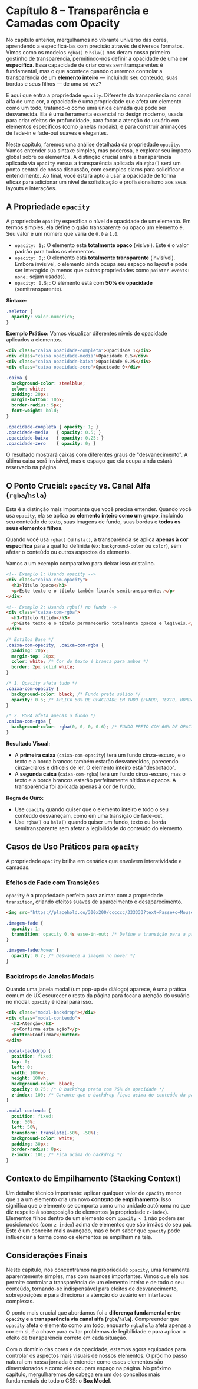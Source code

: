 # Capítulo 8 – Transparência e Camadas com Opacity

No capítulo anterior, mergulhamos no vibrante universo das cores, aprendendo a especificá-las com precisão através de diversos formatos. Vimos como os modelos `rgba()` e `hsla()` nos deram nosso primeiro gostinho de transparência, permitindo-nos definir a opacidade de uma **cor específica**. Essa capacidade de criar cores semitransparentes é fundamental, mas o que acontece quando queremos controlar a transparência de um **elemento inteiro** — incluindo seu conteúdo, suas bordas e seus filhos — de uma só vez?

É aqui que entra a propriedade `opacity`. Diferente da transparência no canal alfa de uma cor, a opacidade é uma propriedade que afeta um elemento como um todo, tratando-o como uma única camada que pode ser desvanecida. Ela é uma ferramenta essencial no design moderno, usada para criar efeitos de profundidade, para focar a atenção do usuário em elementos específicos (como janelas modais), e para construir animações de fade-in e fade-out suaves e elegantes.

Neste capítulo, faremos uma análise detalhada da propriedade `opacity`. Vamos entender sua sintaxe simples, mas poderosa, e explorar seu impacto global sobre os elementos. A distinção crucial entre a transparência aplicada via `opacity` versus a transparência aplicada via `rgba()` será um ponto central de nossa discussão, com exemplos claros para solidificar o entendimento. Ao final, você estará apto a usar a opacidade de forma eficaz para adicionar um nível de sofisticação e profissionalismo aos seus layouts e interações.

## A Propriedade `opacity`

A propriedade `opacity` especifica o nível de opacidade de um elemento. Em termos simples, ela define o quão transparente ou opaco um elemento é. Seu valor é um número que varia de `0.0` a `1.0`.

- `opacity: 1;`: O elemento está **totalmente opaco** (visível). Este é o valor padrão para todos os elementos.
- `opacity: 0;`: O elemento está **totalmente transparente** (invisível). Embora invisível, o elemento ainda ocupa seu espaço no layout e pode ser interagido (a menos que outras propriedades como `pointer-events: none;` sejam usadas).
- `opacity: 0.5;`: O elemento está com **50% de opacidade** (semitransparente).

**Sintaxe:**

```css
.seletor {
  opacity: valor-numerico;
}
```

**Exemplo Prático:** Vamos visualizar diferentes níveis de opacidade aplicados a elementos.

```html
<div class="caixa opacidade-completa">Opacidade 1</div>
<div class="caixa opacidade-media">Opacidade 0.5</div>
<div class="caixa opacidade-baixa">Opacidade 0.25</div>
<div class="caixa opacidade-zero">Opacidade 0</div>
```

```css
.caixa {
  background-color: steelblue;
  color: white;
  padding: 20px;
  margin-bottom: 10px;
  border-radius: 5px;
  font-weight: bold;
}

.opacidade-completa { opacity: 1; }
.opacidade-media   { opacity: 0.5; }
.opacidade-baixa   { opacity: 0.25; }
.opacidade-zero    { opacity: 0; }
```

O resultado mostrará caixas com diferentes graus de "desvanecimento". A última caixa será invisível, mas o espaço que ela ocupa ainda estará reservado na página.

## O Ponto Crucial: `opacity` vs. Canal Alfa (`rgba`/`hsla`)

Esta é a distinção mais importante que você precisa entender. Quando você usa `opacity`, ela se aplica ao **elemento inteiro como um grupo**, incluindo seu conteúdo de texto, suas imagens de fundo, suas bordas e **todos os seus elementos filhos**.

Quando você usa `rgba()` ou `hsla()`, a transparência se aplica **apenas à cor específica** para a qual foi definida (ex: `background-color` ou `color`), sem afetar o conteúdo ou outros aspectos do elemento.

Vamos a um exemplo comparativo para deixar isso cristalino.

```html
<!-- Exemplo 1: Usando opacity -->
<div class="caixa-com-opacity">
  <h3>Título Opaco</h3>
  <p>Este texto e o título também ficarão semitransparentes.</p>
</div>

<!-- Exemplo 2: Usando rgba() no fundo -->
<div class="caixa-com-rgba">
  <h3>Título Nítido</h3>
  <p>Este texto e o título permanecerão totalmente opacos e legíveis.</p>
</div>
```

```css
/* Estilos Base */
.caixa-com-opacity, .caixa-com-rgba {
  padding: 20px;
  margin-top: 20px;
  color: white; /* Cor do texto é branca para ambos */
  border: 2px solid white;
}

/* 1. Opacity afeta tudo */
.caixa-com-opacity {
  background-color: black; /* Fundo preto sólido */
  opacity: 0.6; /* APLICA 60% DE OPACIDADE EM TUDO (FUNDO, TEXTO, BORDA) */
}

/* 2. RGBA afeta apenas o fundo */
.caixa-com-rgba {
  background-color: rgba(0, 0, 0, 0.6); /* FUNDO PRETO COM 60% DE OPACIDADE. TEXTO E BORDA NÃO SÃO AFETADOS */
}
```

**Resultado Visual:**

- A **primeira caixa** (`caixa-com-opacity`) terá um fundo cinza-escuro, e o texto e a borda brancos também estarão desvanecidos, parecendo cinza-claros e difíceis de ler. O elemento inteiro está "desbotado".
- A **segunda caixa** (`caixa-com-rgba`) terá um fundo cinza-escuro, mas o texto e a borda brancos estarão perfeitamente nítidos e opacos. A transparência foi aplicada apenas à cor de fundo.

**Regra de Ouro:**

- Use `opacity` quando quiser que o elemento inteiro e todo o seu conteúdo desvaneçam, como em uma transição de fade-out.
- Use `rgba()` ou `hsla()` quando quiser um fundo, texto ou borda semitransparente sem afetar a legibilidade do conteúdo do elemento.

## Casos de Uso Práticos para `opacity`

A propriedade `opacity` brilha em cenários que envolvem interatividade e camadas.

### Efeitos de Fade com Transições

`opacity` é a propriedade perfeita para animar com a propriedade `transition`, criando efeitos suaves de aparecimento e desaparecimento.

```html
<img src="https://placehold.co/300x200/cccccc/333333?text=Passe+o+Mouse" alt="Imagem de exemplo" class="imagem-fade">
```

```css
.imagem-fade {
  opacity: 1;
  transition: opacity 0.4s ease-in-out; /* Define a transição para a propriedade opacity */
}

.imagem-fade:hover {
  opacity: 0.7; /* Desvanece a imagem no hover */
}
```

### Backdrops de Janelas Modais

Quando uma janela modal (um pop-up de diálogo) aparece, é uma prática comum de UX escurecer o resto da página para focar a atenção do usuário no modal. `opacity` é ideal para isso.

```html
<div class="modal-backdrop"></div>
<div class="modal-conteudo">
  <h2>Atenção</h2>
  <p>Confirma esta ação?</p>
  <button>Confirmar</button>
</div>
```

```css
.modal-backdrop {
  position: fixed;
  top: 0;
  left: 0;
  width: 100vw;
  height: 100vh;
  background-color: black;
  opacity: 0.75; /* O backdrop preto com 75% de opacidade */
  z-index: 100; /* Garante que o backdrop fique acima do conteúdo da página */
}

.modal-conteudo {
  position: fixed;
  top: 50%;
  left: 50%;
  transform: translate(-50%, -50%);
  background-color: white;
  padding: 30px;
  border-radius: 8px;
  z-index: 101; /* Fica acima do backdrop */
}
```

## Contexto de Empilhamento (Stacking Context)

Um detalhe técnico importante: aplicar qualquer valor de `opacity` menor que `1` a um elemento cria um novo **contexto de empilhamento**. Isso significa que o elemento se comporta como uma unidade autônoma no que diz respeito à sobreposição de elementos (a propriedade `z-index`). Elementos filhos dentro de um elemento com `opacity < 1` não podem ser posicionados (com `z-index`) acima de elementos que são irmãos do seu pai. Este é um conceito mais avançado, mas é bom saber que `opacity` pode influenciar a forma como os elementos se empilham na tela.

## Considerações Finais

Neste capítulo, nos concentramos na propriedade `opacity`, uma ferramenta aparentemente simples, mas com nuances importantes. Vimos que ela nos permite controlar a transparência de um elemento inteiro e de todo o seu conteúdo, tornando-se indispensável para efeitos de desvanecimento, sobreposições e para direcionar a atenção do usuário em interfaces complexas.

O ponto mais crucial que abordamos foi a **diferença fundamental entre `opacity` e a transparência via canal alfa (`rgba`/`hsla`)**. Compreender que `opacity` afeta o elemento como um todo, enquanto `rgba`/`hsla` afeta apenas a cor em si, é a chave para evitar problemas de legibilidade e para aplicar o efeito de transparência correto em cada situação.

Com o domínio das cores e da opacidade, estamos agora equipados para controlar os aspectos mais visuais de nossos elementos. O próximo passo natural em nossa jornada é entender como esses elementos são dimensionados e como eles ocupam espaço na página. No próximo capítulo, mergulharemos de cabeça em um dos conceitos mais fundamentais de todo o CSS: o **Box Model**.